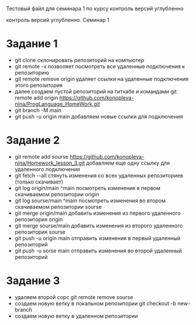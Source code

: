 Тестовый файл для семинара 1 по курсу контроль версий углубленно

контроль версий углубленно.
Семинар 1 

# Задание 1
* git clone склонировать репозиторий на компьютер
* git remote -v позволяет посмотреть все удаленные подключения к репозиторию
* git remote remove origin удаляет ссылки на удаленные подключения этого репозитория 
* далее создаем пустой репозиторий на гитхабе и командами 
git remote add origin https://github.com/konopleva-nina/ProgLanguage_HomeWork.git
* git branch -M main
* git push -u origin main добавляем новые ссылки для подключения 

# Задание 2
* git remote add sourse https://github.com/konopleva-nina/Homework_lesson_3.git добавляем еще одну ссылку для удаленного подключения
* git fetch --all стянуть изменения со всех удаленных репозиториев (только скачивает)
* git log origin/main ^main посмотреть изменения в первом скачиваемом репозитории origin
* git log sourse/main ^main посмотреть изменения вo втором скачиваемом репозитории sourse 
* git merge origin/main добавить изменения из первого удаленного репозитория origin
* git merge sourse/main добавить изменения из второго удаленного репозитория sourse
* git push -u origin main отправить изменения в первый удаленный репозиторий
* git push -u sorse main отправить изменения во второй удаленный репозиторий

# Задание 3
* удаляем второй сорс git remote remove sourse
* создаем новую ветку в локальном репозитории git checkout -b new-branch
* создаем новую ветку в удаленном репозитории